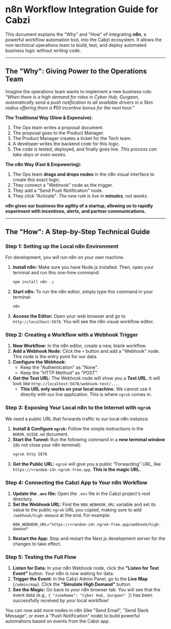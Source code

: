 # n8n Workflow Integration Guide for Cabzi

This document explains the "Why" and "How" of integrating **n8n**, a powerful workflow automation tool, into the Cabzi ecosystem. It allows the non-technical operations team to build, test, and deploy automated business logic without writing code.

---

## The "Why": Giving Power to the Operations Team

Imagine the operations team wants to implement a new business rule: *"When there is a high demand for rides in Cyber Hub, Gurgaon, automatically send a push notification to all available drivers in a 5km radius offering them a ₹50 incentive bonus for the next hour."*

**The Traditional Way (Slow & Expensive):**
1.  The Ops team writes a proposal document.
2.  The proposal goes to the Product Manager.
3.  The Product Manager creates a ticket for the Tech team.
4.  A developer writes the backend code for this logic.
5.  The code is tested, deployed, and finally goes live.
_This process can take days or even weeks._

**The n8n Way (Fast & Empowering):**
1.  The Ops team **drags and drops nodes** in the n8n visual interface to create this exact logic.
2.  They connect a "Webhook" node as the trigger.
3.  They add a "Send Push Notification" node.
4.  They click "Activate".
_The new rule is live in **minutes**, not weeks._

**n8n gives our business the agility of a startup, allowing us to rapidly experiment with incentives, alerts, and partner communications.**

---

## The "How": A Step-by-Step Technical Guide

### Step 1: Setting up the Local n8n Environment

For development, you will run n8n on your own machine.

1.  **Install n8n:** Make sure you have Node.js installed. Then, open your terminal and run this one-time command:
    ```bash
    npm install n8n -g
    ```
2.  **Start n8n:** To run the n8n editor, simply type this command in your terminal:
    ```bash
    n8n
    ```
3.  **Access the Editor:** Open your web browser and go to `http://localhost:5678`. You will see the n8n visual workflow editor.

### Step 2: Creating a Workflow with a Webhook Trigger

1.  **New Workflow:** In the n8n editor, create a new, blank workflow.
2.  **Add a Webhook Node:** Click the `+` button and add a "Webhook" node. This node is the entry point for our data.
3.  **Configure the Webhook:**
    *   Keep the "Authentication" as "None".
    *   Keep the "HTTP Method" as "POST".
4.  **Get the Test URL:** The Webhook node will show you a **Test URL**. It will look like `http://localhost:5678/webhook-test/...`.
    *   **This URL only works on your local machine.** We cannot use it directly with our live application. This is where `ngrok` comes in.

### Step 3: Exposing Your Local n8n to the Internet with `ngrok`

We need a public URL that forwards traffic to our local n8n instance.

1.  **Install & Configure `ngrok`:** Follow the simple instructions in the `NGROK_GUIDE.md` document.
2.  **Start the Tunnel:** Run the following command in a **new terminal window** (do not close your n8n terminal):
    ```bash
    ngrok http 5678
    ```
3.  **Get the Public URL:** `ngrok` will give you a public "Forwarding" URL, like `https://<random-id>.ngrok-free.app`. **This is the magic URL.**

### Step 4: Connecting the Cabzi App to Your n8n Workflow

1.  **Update the `.env` file:** Open the `.env` file in the Cabzi project's root directory.
2.  **Set the Webhook URL:** Find the `N8N_WEBHOOK_URL` variable and set its value to the public `ngrok` URL you copied, making sure to add `/webhook/high-demand` at the end. For example:
    ```
    N8N_WEBHOOK_URL="https://<random-id>.ngrok-free.app/webhook/high-demand"
    ```
3.  **Restart the App:** Stop and restart the Next.js development server for the changes to take effect.

### Step 5: Testing the Full Flow

1.  **Listen for Data:** In your n8n Webhook node, click the **"Listen for Test Event"** button. Your n8n is now waiting for data.
2.  **Trigger the Event:** In the Cabzi Admin Panel, go to the **Live Map** (`/admin/map`). Click the **"Simulate High Demand"** button.
3.  **See the Magic:** Go back to your n8n browser tab. You will see that the event data (e.g., `{ "zoneName": "Cyber Hub, Gurgaon" }`) has been successfully received by your local workflow!

You can now add more nodes in n8n (like "Send Email", "Send Slack Message", or even a "Push Notification" node) to build powerful automations based on events from the Cabzi app.
